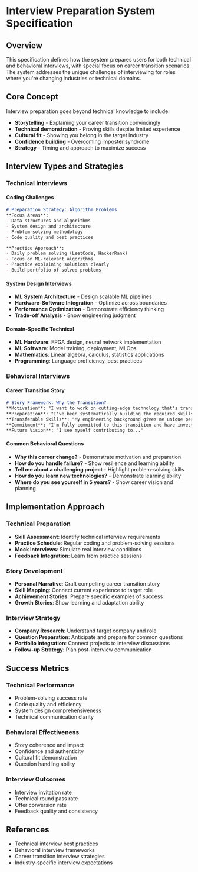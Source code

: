 # Interview Preparation System Specification

## Overview

This specification defines how the system prepares users for both technical and behavioral interviews, with special focus on career transition scenarios. The system addresses the unique challenges of interviewing for roles where you're changing industries or technical domains.

## Core Concept

Interview preparation goes beyond technical knowledge to include:
- **Storytelling** - Explaining your career transition convincingly
- **Technical demonstration** - Proving skills despite limited experience
- **Cultural fit** - Showing you belong in the target industry
- **Confidence building** - Overcoming imposter syndrome
- **Strategy** - Timing and approach to maximize success

## Interview Types and Strategies

### Technical Interviews

#### Coding Challenges
```markdown
# Preparation Strategy: Algorithm Problems
**Focus Areas**:
- Data structures and algorithms
- System design and architecture
- Problem-solving methodology
- Code quality and best practices

**Practice Approach**:
- Daily problem solving (LeetCode, HackerRank)
- Focus on ML-relevant algorithms
- Practice explaining solutions clearly
- Build portfolio of solved problems
```

#### System Design Interviews
- **ML System Architecture** - Design scalable ML pipelines
- **Hardware-Software Integration** - Optimize across boundaries
- **Performance Optimization** - Demonstrate efficiency thinking
- **Trade-off Analysis** - Show engineering judgment

#### Domain-Specific Technical
- **ML Hardware**: FPGA design, neural network implementation
- **ML Software**: Model training, deployment, MLOps
- **Mathematics**: Linear algebra, calculus, statistics applications
- **Programming**: Language proficiency, best practices

### Behavioral Interviews

#### Career Transition Story
```markdown
# Story Framework: Why the Transition?
**Motivation**: "I want to work on cutting-edge technology that's transforming industries"
**Preparation**: "I've been systematically building the required skills through..."
**Transferable Skills**: "My engineering background gives me unique perspective on..."
**Commitment**: "I'm fully committed to this transition and have invested..."
**Future Vision**: "I see myself contributing to..."
```

#### Common Behavioral Questions
- **Why this career change?** - Demonstrate motivation and preparation
- **How do you handle failure?** - Show resilience and learning ability
- **Tell me about a challenging project** - Highlight problem-solving skills
- **How do you learn new technologies?** - Demonstrate learning ability
- **Where do you see yourself in 5 years?** - Show career vision and planning

## Implementation Approach

### Technical Preparation
- **Skill Assessment**: Identify technical interview requirements
- **Practice Schedule**: Regular coding and problem-solving sessions
- **Mock Interviews**: Simulate real interview conditions
- **Feedback Integration**: Learn from practice sessions

### Story Development
- **Personal Narrative**: Craft compelling career transition story
- **Skill Mapping**: Connect current experience to target role
- **Achievement Stories**: Prepare specific examples of success
- **Growth Stories**: Show learning and adaptation ability

### Interview Strategy
- **Company Research**: Understand target company and role
- **Question Preparation**: Anticipate and prepare for common questions
- **Portfolio Integration**: Connect projects to interview discussions
- **Follow-up Strategy**: Plan post-interview communication

## Success Metrics

### Technical Performance
- Problem-solving success rate
- Code quality and efficiency
- System design comprehensiveness
- Technical communication clarity

### Behavioral Effectiveness
- Story coherence and impact
- Confidence and authenticity
- Cultural fit demonstration
- Question handling ability

### Interview Outcomes
- Interview invitation rate
- Technical round pass rate
- Offer conversion rate
- Feedback quality and consistency

## References

- Technical interview best practices
- Behavioral interview frameworks
- Career transition interview strategies
- Industry-specific interview expectations 